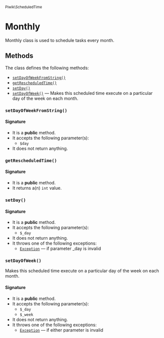 <small>Piwik\ScheduledTime</small>

Monthly
=======

Monthly class is used to schedule tasks every month.


Methods
-------

The class defines the following methods:

- [`setDayOfWeekFromString()`](#setDayOfWeekFromString)
- [`getRescheduledTime()`](#getRescheduledTime)
- [`setDay()`](#setDay)
- [`setDayOfWeek()`](#setDayOfWeek) &mdash; Makes this scheduled time execute on a particular day of the week on each month.

<a name="setdayofweekfromstring" id="setdayofweekfromstring"></a>
### `setDayOfWeekFromString()`

#### Signature

- It is a **public** method.
- It accepts the following parameter(s):
    - `$day`
- It does not return anything.

<a name="getrescheduledtime" id="getrescheduledtime"></a>
### `getRescheduledTime()`

#### Signature

- It is a **public** method.
- It returns a(n) `int` value.

<a name="setday" id="setday"></a>
### `setDay()`

#### Signature

- It is a **public** method.
- It accepts the following parameter(s):
    - `$_day`
- It does not return anything.
- It throws one of the following exceptions:
    - [`Exception`](http://php.net/class.Exception) &mdash; if parameter _day is invalid

<a name="setdayofweek" id="setdayofweek"></a>
### `setDayOfWeek()`

Makes this scheduled time execute on a particular day of the week on each month.

#### Signature

- It is a **public** method.
- It accepts the following parameter(s):
    - `$_day`
    - `$_week`
- It does not return anything.
- It throws one of the following exceptions:
    - [`Exception`](http://php.net/class.Exception) &mdash; if either parameter is invalid

